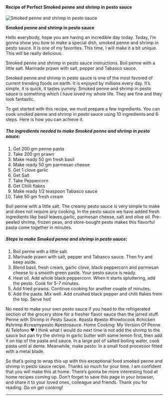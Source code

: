             

#### Recipe of Perfect Smoked penne and shrimp in pesto sauce

![Smoked penne and shrimp in pesto sauce](https://img-global.cpcdn.com/recipes/667cfa35da94d0fa/751x532cq70/smoked-penne-and-shrimp-in-pesto-sauce-recipe-main-photo.jpg)

**Smoked penne and shrimp in pesto sauce**

Hello everybody, hope you are having an incredible day today. Today, I’m gonna show you how to make a special dish, smoked penne and shrimp in pesto sauce. It is one of my favorites. This time, I will make it a bit unique. This will be really delicious.

Smoked penne and shrimp in pesto sauce instructions. Boil penne with a little salt. Marinade prawn with salt, pepper and Tabasco sauce.

Smoked penne and shrimp in pesto sauce is one of the most favored of current trending foods on earth. It is enjoyed by millions every day. It’s simple, it is quick, it tastes yummy. Smoked penne and shrimp in pesto sauce is something which I have loved my whole life. They are fine and they look fantastic.

To get started with this recipe, we must prepare a few ingredients. You can cook smoked penne and shrimp in pesto sauce using 10 ingredients and 6 steps. Here is how you can achieve it.

##### The ingredients needed to make Smoked penne and shrimp in pesto sauce:

1.  Get 200 gm penne pasta
2.  Take 200 gm prawn
3.  Make ready 50 gm fresh basil
4.  Make ready 50 gm parmesan cheese
5.  Get 1 clove garlic
6.  Get Salt
7.  Take Peppercorn
8.  Get Chilli flakes
9.  Make ready 1/2 teaspoon Tabasco sauce
10.  Take 50 gm fresh cream

Boil penne with a little salt. The creamy pesto sauce is very simple to make and does not require any cooking. In the pesto sauce we have added fresh ingredients like basil leaves,garlic, parmesan cheese, salt and olive oil. Pre-peeled shrimp, frozen peas, and store-bought pesto makes this flavorful pasta come together in minutes.

##### Steps to make Smoked penne and shrimp in pesto sauce:

1.  Boil penne with a little salt.
2.  Marinade prawn with salt, pepper and Tabasco sauce. Then fry and keep aside.
3.  Blend basil, fresh cream, garlic clove, black peppercorn and parmesan cheese to a smooth green paste. Your pesto sauce is ready.
4.  Heat oil. Add whole black peppercorn. When it starts spluttering, add the pesto. Cook for 5-7 minutes.
5.  Add fried prawns. Continue cooking for another couple of minutes.
6.  Add the pasta. Mix well. Add crushed black pepper and chilli flakes from the top. Serve hot!

No need to make your own pesto sauce if you head to the refrigerated section of the grocery store for a fresher flavor sauce than the jarred stuff. Penne with Shrimp in Pesto Sauce. #pasta #pesto #howtocook #chicken #shrimp #creamypesto #pestosauce. Home Cooking: My Version Of Penne Al Telefono ♥️ I think what I would do next time is not add the shrimp to the sauce but pan fry the shrimp in garlic butter with some lemon first, then add it on top of the pasta and sauce. In a large pot of salted boiling water, cook pasta until al dente. Meanwhile, make pesto: In a small food processor fitted with a metal blade.

So that’s going to wrap this up with this exceptional food smoked penne and shrimp in pesto sauce recipe. Thanks so much for your time. I am confident that you will make this at home. There’s gonna be more interesting food at home recipes coming up. Don’t forget to save this page in your browser, and share it to your loved ones, colleague and friends. Thank you for reading. Go on get cooking!

* * *